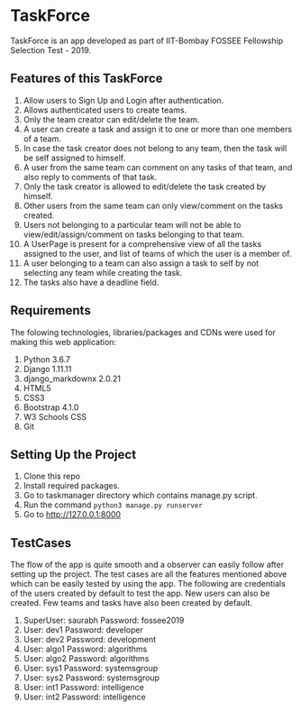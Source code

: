 # TaskForce
TaskForce is an app developed as part of IIT-Bombay FOSSEE Fellowship Selection Test - 2019.


## Features of this TaskForce
1. Allow users to Sign Up and Login after authentication.
2. Allows authenticated users to create teams.
3. Only the team creator can edit/delete the team.
4. A user can create a task and assign it to one or more than one members of a team.
5. In case the task creator does not belong to any team, then the task will be self assigned to himself.
6. A user from the same team can comment on any tasks of that team, and also reply to comments of that task.
7. Only the task creator is allowed to edit/delete the task created by himself.
8. Other users from the same team can only view/comment on the tasks created.
9. Users not belonging to a particular team will not be able to view/edit/assign/comment on tasks belonging to that team.
10. A UserPage is present for a comprehensive view of all the tasks assigned to the user, and list of teams of which the user is a member of.
11. A user belonging to a team can also assign a task to self by not selecting any team while creating the task.
12. The tasks also have a deadline field.


## Requirements
The folowing technologies, libraries/packages and CDNs were used for making this web application:
1. Python 3.6.7
2. Django 1.11.11
3. django_markdownx 2.0.21
4. HTML5
5. CSS3
6. Bootstrap 4.1.0
7. W3 Schools CSS
8. Git


## Setting Up the Project
1. Clone this repo
2. Install required packages.
3. Go to taskmanager directory which contains manage.py script.
4. Run the command `python3 manage.py runserver`
5. Go to http://127.0.0.1:8000

## TestCases
The flow of the app is quite smooth and a observer can easily follow after setting up the project.
The test cases are all the features mentioned above which can be easily tested by using the app.
The following are credentials of the users created by default to test the app. New users can also be created. Few teams and tasks have also been created by default.
1. SuperUser: saurabh
    Password: fossee2019
2.  User: dev1
    Password: developer
3.  User: dev2
    Password: development
4.  User: algo1
    Password: algorithms
5.  User: algo2
    Password: algorithms
6.  User: sys1
    Password: systemsgroup
7.  User: sys2
    Password: systemsgroup
8.  User: int1
    Password: intelligence
9.  User: int2
    Password: intelligence
